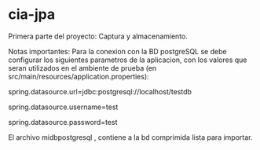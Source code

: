 # cia-jpa

Primera parte del proyecto: Captura y almacenamiento.

Notas importantes:
Para la conexion con la BD postgreSQL se debe configurar los siguientes parametros de la aplicacion, con los valores que seran utilizados en el ambiente de prueba (en src/main/resources/application.properties):

spring.datasource.url=jdbc:postgresql://localhost/testdb

spring.datasource.username=test

spring.datasource.password=test


El archivo midbpostgresql , contiene a la bd comprimida lista para importar.